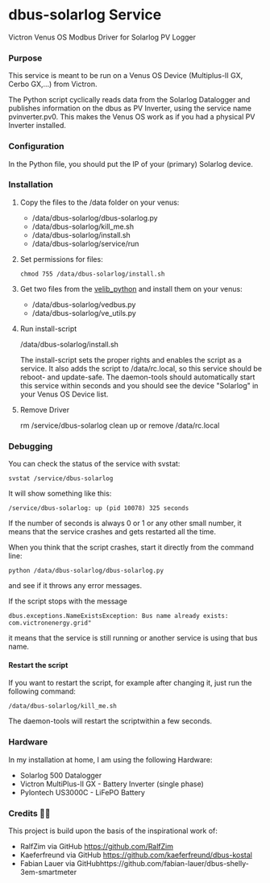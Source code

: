 # dbus-solarlog Service
Victron Venus OS Modbus Driver for Solarlog PV Logger

### Purpose

This service is meant to be run on a Venus OS Device (Multiplus-II GX, Cerbo GX,...) from Victron.

The Python script cyclically reads data from the Solarlog Datalogger and publishes information on the dbus as PV Inverter, using the service name pvinverter.pv0. This makes the Venus OS work as if you had a physical PV Inverter installed.

### Configuration

In the Python file, you should put the IP of your (primary) Solarlog device.

### Installation

1. Copy the files to the /data folder on your venus:

   - /data/dbus-solarlog/dbus-solarlog.py
   - /data/dbus-solarlog/kill_me.sh
   - /data/dbus-solarlog/install.sh
   - /data/dbus-solarlog/service/run

2. Set permissions for files:

   `chmod 755 /data/dbus-solarlog/install.sh`
   
3. Get two files from the [velib_python](https://github.com/victronenergy/velib_python) and install them on your venus:

   - /data/dbus-solarlog/vedbus.py
   - /data/dbus-solarlog/ve_utils.py

4. Run install-script

   /data/dbus-solarlog/install.sh

   The install-script sets the proper rights and enables the script as a service. It also adds the script to /data/rc.local, so this service should be reboot- and update-safe. The daemon-tools should automatically start this service within seconds and you should see the device "Solarlog" in your Venus OS Device list.
   
5. Remove Driver

   rm /service/dbus-solarlog
   clean up or remove /data/rc.local

### Debugging

You can check the status of the service with svstat:

`svstat /service/dbus-solarlog`

It will show something like this:

`/service/dbus-solarlog: up (pid 10078) 325 seconds`

If the number of seconds is always 0 or 1 or any other small number, it means that the service crashes and gets restarted all the time.

When you think that the script crashes, start it directly from the command line:

`python /data/dbus-solarlog/dbus-solarlog.py`

and see if it throws any error messages.

If the script stops with the message

`dbus.exceptions.NameExistsException: Bus name already exists: com.victronenergy.grid"`

it means that the service is still running or another service is using that bus name.

#### Restart the script

If you want to restart the script, for example after changing it, just run the following command:

`/data/dbus-solarlog/kill_me.sh`

The daemon-tools will restart the scriptwithin a few seconds.

### Hardware

In my installation at home, I am using the following Hardware:

- Solarlog 500 Datalogger
- Victron MultiPlus-II GX - Battery Inverter (single phase)
- Pylontech US3000C - LiFePO Battery

### Credits 🙌🏻

This project is build upon the basis of the inspirational work of:

- RalfZim via GitHub https://github.com/RalfZim
- Kaeferfreund via GitHub https://github.com/kaeferfreund/dbus-kostal
- Fabian Lauer via GitHubhttps://github.com/fabian-lauer/dbus-shelly-3em-smartmeter



